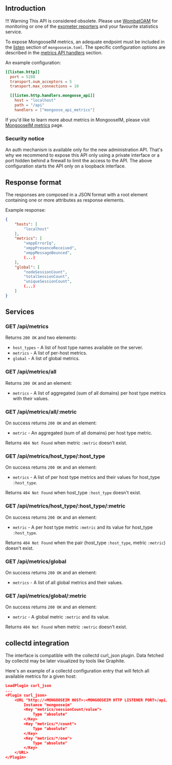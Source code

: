 ## Introduction

!!! Warning
    This API is considered obsolete.
    Please use [WombatOAM](https://www.erlang-solutions.com/capabilities/wombatoam/) for monitoring or one of the [exometer reporters](../operation-and-maintenance/Logging-&-monitoring.md#monitoring) and your favourite statistics service.

To expose MongooseIM metrics, an adequate endpoint must be included in the [listen](../configuration/listen.md)
section of `mongooseim.toml`. The specific configuration options are described in
the [metrics API handlers](../configuration/listen.md#handler-types-metrics-api-obsolete-mongoose_api)
section.

An example configuration:

```toml
[[listen.http]]
  port = 5288
  transport.num_acceptors = 5
  transport.max_connections = 10  

  [[listen.http.handlers.mongoose_api]]
    host = "localhost"
    path = "/api"
    handlers = ["mongoose_api_metrics"]
```

If you'd like to learn more about metrics in MongooseIM, please visit [MongooseIM metrics](../operation-and-maintenance/MongooseIM-metrics.md) page.

### Security notice

An auth mechanism is available only for the new administration API.
That's why we recommend to expose this API only using a private interface or a port hidden behind a firewall to limit the access to the API.
The above configuration starts the API only on a loopback interface.

## Response format

The responses are composed in a JSON format with a root element containing one or more attributes as response elements.

Example response:
```json
{
    "hosts": [
        "localhost"
    ],
    "metrics": [
        "xmppErrorIq",
        "xmppPresenceReceived",
        "xmppMessageBounced",
        (...)
    ],
    "global": [
        "nodeSessionCount",
        "totalSessionCount",
        "uniqueSessionCount",
        (...)
    ]
}
```

## Services

### GET /api/metrics

Returns ```200 OK``` and two elements:

* `host_types` - A list of host type names available on the server.
* `metrics` - A list of per-host metrics.
* `global` - A list of global metrics.

### GET /api/metrics/all

Returns ```200 OK``` and an element:

* `metrics` - A list of aggregated (sum of all domains) per host type metrics with their values.

### GET /api/metrics/all/:metric

On success returns ```200 OK``` and an element:

* `metric` - An aggregated (sum of all domains) per host type metric.

Returns ```404 Not Found``` when metric `:metric` doesn't exist.

### GET /api/metrics/host_type/:host_type

On success returns ```200 OK``` and an element:

* `metrics` - A list of per host type metrics and their values for host_type `:host_type`.

Returns ```404 Not Found``` when host_type `:host_type` doesn't exist.

### GET /api/metrics/host_type/:host_type/:metric

On success returns ```200 OK``` and an element:

* `metric` - A per host type metric `:metric` and its value for host_type `:host_type`.

Returns ```404 Not Found``` when the pair (host_type `:host_type`, metric `:metric`) doesn't exist.

### GET /api/metrics/global

On success returns ```200 OK``` and an element:

* `metrics` - A list of all global metrics and their values.

### GET /api/metrics/global/:metric

On success returns ```200 OK``` and an element:

* `metric` - A global metric `:metric` and its value.

Returns ```404 Not Found``` when metric `:metric` doesn't exist.

## collectd integration

The interface is compatible with the collectd curl_json plugin.
Data fetched by collectd may be later visualized by tools like Graphite.

Here's an example of a collectd configuration entry that will fetch all available metrics for a given host:
```json
LoadPlugin curl_json
...
<Plugin curl_json>
    <URL "http://<MONGOOSEIM HOST>:<MONGOOSEIM HTTP LISTENER PORT>/api/metrics/host/<XMPP HOST>">
        Instance "mongooseim"
        <Key "metrics/sessionCount/value">
            Type "absolute"
        </Key>
        <Key "metrics/*/count">
            Type "absolute"
        </Key>
        <Key "metrics/*/one">
            Type "absolute"
        </Key>
    </URL>
</Plugin>
```
